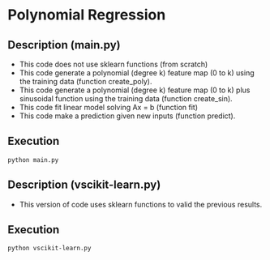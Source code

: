 # Polynomial Regression

## Description (main.py)
- This code does not use sklearn functions (from scratch)
- This code generate a polynomial (degree k) feature map (0 to k) using the training data (function create_poly).
- This code generate a polynomial (degree k) feature map (0 to k) plus sinusoidal function using the training data (function create_sin).
- This code fit linear model solving Ax = b (function fit)
- This code make a prediction given new inputs (function predict).

## Execution
```
python main.py
```

## Description (vscikit-learn.py)
- This version of code uses sklearn functions to valid the previous results.

## Execution
```
python vscikit-learn.py
```